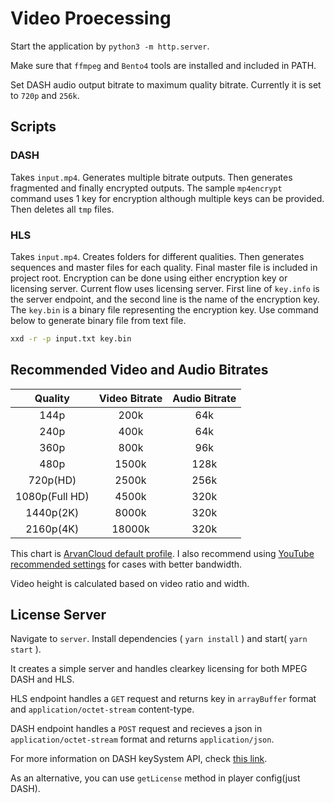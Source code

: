 # Video Proecessing

Start the application by `python3 -m http.server`.

Make sure that `ffmpeg` and `Bento4` tools are installed and included in PATH.

Set DASH audio output bitrate to maximum quality bitrate. Currently it is set to `720p` and `256k`.

## Scripts

### DASH

Takes `input.mp4`. Generates multiple bitrate outputs. Then generates fragmented and finally encrypted outputs. The sample `mp4encrypt` command uses 1 key for encryption although multiple keys can be provided. Then deletes all `tmp` files.

### HLS

Takes `input.mp4`. Creates folders for different qualities. Then generates sequences and master files for each quality. Final master file is included in project root. Encryption can be done using either encryption key or licensing server. Current flow uses licensing server. First line of `key.info` is the server endpoint, and the second line is the name of the encryption key. The `key.bin` is a binary file representing the encryption key. Use command below to generate binary file from text file.

```bash
xxd -r -p input.txt key.bin
```

## Recommended Video and Audio Bitrates

|    Quality     | Video Bitrate | Audio Bitrate |
| :------------: | :-----------: | :-----------: |
|      144p      |     200k      |      64k      |
|      240p      |     400k      |      64k      |
|      360p      |     800k      |      96k      |
|      480p      |     1500k     |     128k      |
|    720p(HD)    |     2500k     |     256k      |
| 1080p(Full HD) |     4500k     |     320k      |
|   1440p(2K)    |     8000k     |     320k      |
|   2160p(4K)    |    18000k     |     320k      |

This chart is [ArvanCloud default profile](https://www.arvancloud.com/help/fa/article/360033982534-چگونه-در-پنل-ویدیو-آروان،-یک-پروفایل-اضافه-کنید؟). I also recommend using [YouTube recommended settings](https://support.google.com/youtube/answer/1722171?hl=en) for cases with better bandwidth.

Video height is calculated based on video ratio and width.

## License Server

Navigate to `server`. Install dependencies ( `yarn install` ) and start( `yarn start` ).

It creates a simple server and handles clearkey licensing for both MPEG DASH and HLS.

HLS endpoint handles a `GET` request and returns key in `arrayBuffer` format and `application/octet-stream` content-type.

DASH endpoint handles a `POST` request and recieves a json in `application/octet-stream` format and returns `application/json`.

For more information on DASH keySystem API, check [this link](https://www.w3.org/TR/encrypted-media/).

As an alternative, you can use `getLicense` method in player config(just DASH).
